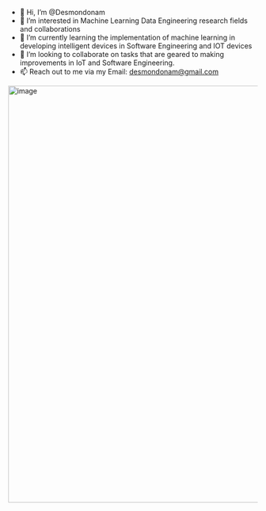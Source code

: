 - 👋 Hi, I’m @Desmondonam
- 👀 I’m interested in Machine Learning Data Engineering research fields and collaborations
- 🌱 I’m currently learning the implementation of machine learning in developing intelligent devices in Software Engineering and IOT devices
- 💞️ I’m looking to collaborate on tasks that are geared to making improvements in IoT and Software Engineering. 
- 📫 Reach out to me via my Email: desmondonam@gmail.com

<!---
Desmondonam/Desmondonam is a ✨ special ✨ repository because its `README.md` (this file) appears on your GitHub profile.
You can click the Preview link to take a look at your changes.
--->

<img width="842" alt="image" src="https://github.com/Desmondonam/Desmondonam/assets/50685768/fbc607b2-8922-4c17-b26a-97c2a8e2685c">


